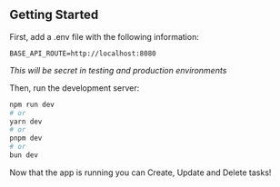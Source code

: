 ## Getting Started
First, add a .env file with the following information: 
```
BASE_API_ROUTE=http://localhost:8080
```
*This will be secret in testing and production environments*


Then, run the development server:

```bash
npm run dev
# or
yarn dev
# or
pnpm dev
# or
bun dev
```

Now that the app is running you can Create, Update and Delete tasks!
